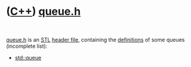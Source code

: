 



 

 

 

 

 

([C++](Cpp.htm)) [queue.h](CppQueueH.htm)
=========================================

 

[queue.h](CppQueueH.htm) is an [STL](CppStl.htm) [header
file](CppHeaderFile.htm), containing the
[definitions](CppDefinition.htm) of some queues (incomplete list):

-   [std::queue](CppQueue.htm)

 

 

 

 

 





 



